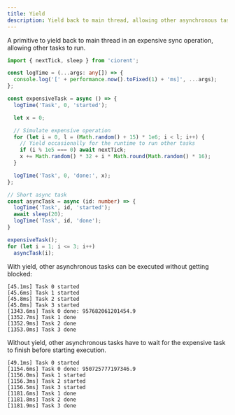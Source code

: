 ```yaml
---
title: Yield
description: Yield back to main thread, allowing other asynchronous tasks to run.
---
```


A primitive to yield back to main thread in an expensive sync operation, allowing other tasks to run.
```ts {15}
import { nextTick, sleep } from 'ciorent';

const logTime = (...args: any[]) => {
  console.log('[' + performance.now().toFixed(1) + 'ms]', ...args);
};

const expensiveTask = async () => {
  logTime('Task', 0, 'started');

  let x = 0;

  // Simulate expensive operation
  for (let i = 0, l = (Math.random() + 15) * 1e6; i < l; i++) {
    // Yield occasionally for the runtime to run other tasks
    if (i % 1e5 === 0) await nextTick;
    x += Math.random() * 32 + i * Math.round(Math.random() * 16);
  }

  logTime('Task', 0, 'done:', x);
};

// Short async task
const asyncTask = async (id: number) => {
  logTime('Task', id, 'started');
  await sleep(20);
  logTime('Task', id, 'done');
}

expensiveTask();
for (let i = 1; i <= 3; i++)
  asyncTask(i);
```

With yield, other asynchronous tasks can be executed without getting blocked:
```
[45.1ms] Task 0 started
[45.6ms] Task 1 started
[45.8ms] Task 2 started
[45.8ms] Task 3 started
[1343.6ms] Task 0 done: 957682061201454.9
[1352.7ms] Task 1 done
[1352.9ms] Task 2 done
[1353.0ms] Task 3 done
```

Without yield, other asynchronous tasks have to wait for the expensive task to finish before starting execution.
```
[49.1ms] Task 0 started
[1154.6ms] Task 0 done: 950725777197346.9
[1156.0ms] Task 1 started
[1156.3ms] Task 2 started
[1156.5ms] Task 3 started
[1181.6ms] Task 1 done
[1181.8ms] Task 2 done
[1181.9ms] Task 3 done
```
